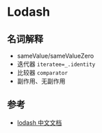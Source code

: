 # Lodash

## 名词解释

- sameValue/sameValueZero
- 迭代器 `iteratee=_.identity`
- 比较器 `comparator`
- 副作用、无副作用


## 参考

- [lodash 中文文档](https://www.lodashjs.com/)



